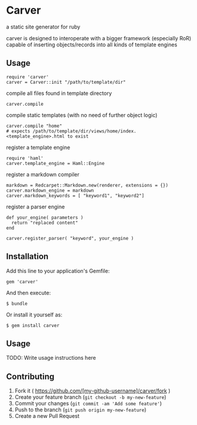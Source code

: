 # Carver

a static site generator for ruby

carver is designed to interoperate with a bigger framework (especially RoR)
capable of inserting objects/records into all kinds of template engines

## Usage

    require 'carver'
    carver = Carver::init "/path/to/template/dir"

compile all files found in template directory

    carver.compile

compile static templates (with no need of further object logic)

    carver.compile "home"
    # expects /path/to/template/dir/views/home/index.<template_engine>.html to exist


register a template engine    

    require 'haml'
    carver.template_engine = Haml::Engine

register a markdown compiler

    markdown = Redcarpet::Markdown.new(renderer, extensions = {})
    carver.markdown_engine = markdown
    carver.markdown_keywords = [ "keyword1", "keyword2"]

register a parser engine

    def your_engine( parameters ) 
      return "replaced content"
    end

    carver.register_parser( "keyword", your_engine )


## Installation

Add this line to your application's Gemfile:

    gem 'carver'

And then execute:

    $ bundle

Or install it yourself as:

    $ gem install carver

## Usage

TODO: Write usage instructions here

## Contributing

1. Fork it ( https://github.com/[my-github-username]/carver/fork )
2. Create your feature branch (`git checkout -b my-new-feature`)
3. Commit your changes (`git commit -am 'Add some feature'`)
4. Push to the branch (`git push origin my-new-feature`)
5. Create a new Pull Request
